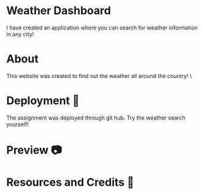 # Weather Dashboard
I have created an application where you can search for weather information in any city!

# About
This website was created to find out the weather all around the country! \

# Deployment 🚀
The assignment was deployed through git hub.
Try the weather search yourself! 


# Preview 📷


# Resources and Credits 📣
